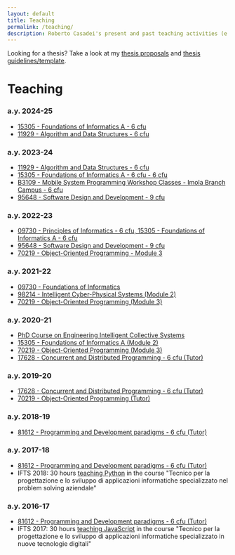 ```yaml
---
layout: default
title: Teaching
permalink: /teaching/
description: Roberto Casadei's present and past teaching activities (e.g., academic courses at UNIBO and more).
---
```


Looking for a thesis? Take a look at my [thesis proposals](/thesis-proposals) and [thesis guidelines/template](https://github.com/unibo-disi-cesena/thesis-template). <!-- https://github.com/metaphori/template-latex-thesis) -->

# Teaching


### a.y. 2024-25

- [15305 - Foundations of Informatics A - 6 cfu](https://www.unibo.it/en/study/phd-professional-masters-specialisation-schools-and-other-programmes/course-unit-catalogue/course-unit/2024/482466)
- [11929 - Algorithm and Data Structures - 6 cfu](https://www.unibo.it/en/study/phd-professional-masters-specialisation-schools-and-other-programmes/course-unit-catalogue/course-unit/2024/498823)

### a.y. 2023-24

- [11929 - Algorithm and Data Structures - 6 cfu](http://www.unibo.it/en/teaching/course-unit-catalogue/course-unit/2023/498823)
- [15305 - Foundations of Informatics A - 6 cfu - 6 cfu](http://www.unibo.it/en/teaching/course-unit-catalogue/course-unit/2023/447683)
- [B3109 - Mobile System Programming Workshop Classes - Imola Branch Campus - 6 cfu](http://www.unibo.it/en/teaching/course-unit-catalogue/course-unit/2023/498837)
- [95648 - Software Design and Development - 9 cfu](http://www.unibo.it/en/teaching/course-unit-catalogue/course-unit/2023/498808)

### a.y. 2022-23

- [09730 -  Principles of Informatics - 6 cfu, 15305 - Foundations of Informatics A - 6 cfu](http://www.unibo.it/en/teaching/course-unit-catalogue/course-unit/2022/482466)
- [95648 - Software Design and Development - 9 cfu](http://www.unibo.it/en/teaching/course-unit-catalogue/course-unit/2022/466792)
- [70219 - Object-Oriented Programming - Module 3](http://www.unibo.it/en/teaching/course-unit-catalogue/course-unit/2022/378219)

### a.y. 2021-22

- [09730 - Foundations of Informatics](https://www.unibo.it/en/teaching/course-unit-catalogue/course-unit/2021/469199)
- [98214 - Intelligent Cyber-Physical Systems (Module 2)](https://www.unibo.it/en/teaching/course-unit-catalogue/course-unit/2021/476831)
- [70219 - Object-Oriented Programming (Module 3)](http://www.unibo.it/en/teaching/course-unit-catalogue/course-unit/2021/378219)

### a.y. 2020-21

- [PhD Course on Engineering Intelligent Collective Systems](/course-2020-21-phd-eics)
- [15305 - Foundations of Informatics A (Module 2)](https://www.unibo.it/en/teaching/course-unit-catalogue/course-unit/2020/384455)
- [70219 - Object-Oriented Programming (Module 3)](http://www.unibo.it/en/teaching/course-unit-catalogue/course-unit/2020/378219)
- [17628 - Concurrent and Distributed Programming - 6 cfu (Tutor)](http://www.unibo.it/en/teaching/course-unit-catalogue/course-unit/2020/412598)

### a.y. 2019-20

- [17628 - Concurrent and Distributed Programming - 6 cfu (Tutor)](http://www.unibo.it/en/teaching/course-unit-catalogue/course-unit/2019/412598)
- [70219 - Object-Oriented Programming (Tutor)](http://www.unibo.it/en/teaching/course-unit-catalogue/course-unit/2019/378219)

### a.y. 2018-19

- [81612 - Programming and Development paradigms - 6 cfu (Tutor)](http://www.unibo.it/en/teaching/course-unit-catalogue/course-unit/2018/412597)

### a.y. 2017-18

- [81612 - Programming and Development paradigms - 6 cfu (Tutor)](http://www.unibo.it/en/teaching/course-unit-catalogue/course-unit/2017/412597)
- IFTS 2018: 30 hours [teaching Python](https://apice-at-disi.github.io/ifts2018/) in the course "Tecnico per la progettazione e lo sviluppo di applicazioni informatiche specializzato nel problem solving aziendale"

### a.y. 2016-17

- [81612 - Programming and Development paradigms - 6 cfu (Tutor)](http://www.unibo.it/en/teaching/course-unit-catalogue/course-unit/2016/412597)
- IFTS 2017: 30 hours [teaching JavaScript](https://github.com/metaphori/ifts-2017-intro-programming-with-JS/blob/master/notebook/JavascriptNotebook.md) in the course "Tecnico per la progettazione e lo sviluppo di applicazioni informatiche specializzato in nuove tecnologie digitali"

